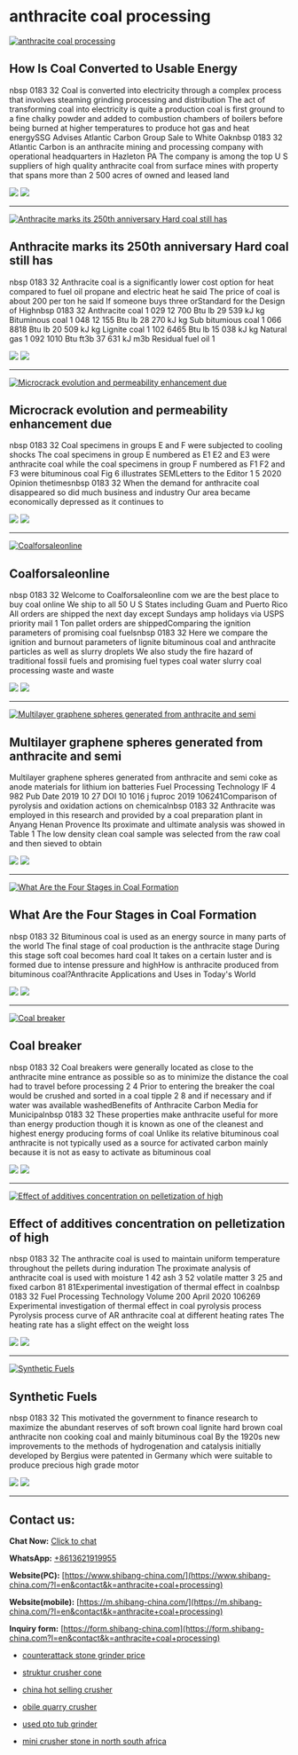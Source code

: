 # anthracite coal processing

<a href="https://swt.shibang-china.com/?l=en&img&k=anthracite+coal+processing" target="_blank">![anthracite coal processing](http://static.shibang-china.com/all-800x300/1491.jpg)</a>

## How Is Coal Converted to Usable Energy
nbsp 0183 32 Coal is converted into electricity through a complex process that involves steaming grinding processing and distribution The act of transforming coal into electricity is quite a production coal is first ground to a fine chalky powder and added to combustion chambers of boilers before being burned at higher temperatures to produce hot gas and heat energySSG Advises Atlantic Carbon Group Sale to White Oaknbsp 0183 32 Atlantic Carbon is an anthracite mining and processing company with operational headquarters in Hazleton PA The company is among the top U S suppliers of high quality anthracite coal from surface mines with property that spans more than 2 500 acres of owned and leased land


<a href="https://whatsapp.shibangsoft.com/WhatsApp.php" target="_blank" title="WhatsApp">![](http://static.shibang-china.com/icon/whatsapp.png)</a> <a href="https://swt.shibang-china.com/?l=en&icon&k=anthracite+coal+processing" target="_blank">![](http://static.shibang-china.com/icon/chat-en.png)</a>

---

<a href="https://swt.shibang-china.com/?l=en&img&k=anthracite+coal+processing" target="_blank">![Anthracite marks its 250th anniversary Hard coal still has](http://static.shibang-china.com/all-800x300/1273.jpg)</a>

## Anthracite marks its 250th anniversary Hard coal still has
nbsp 0183 32 Anthracite coal is a significantly lower cost option for heat compared to fuel oil propane and electric heat he said The price of coal is about 200 per ton he said If someone buys three orStandard for the Design of Highnbsp 0183 32 Anthracite coal 1 029 12 700 Btu lb 29 539 kJ kg Bituminous coal 1 048 12 155 Btu lb 28 270 kJ kg Sub bitumious coal 1 066 8818 Btu lb 20 509 kJ kg Lignite coal 1 102 6465 Btu lb 15 038 kJ kg Natural gas 1 092 1010 Btu ft3b 37 631 kJ m3b Residual fuel oil 1


<a href="https://whatsapp.shibangsoft.com/WhatsApp.php" target="_blank" title="WhatsApp">![](http://static.shibang-china.com/icon/whatsapp.png)</a> <a href="https://swt.shibang-china.com/?l=en&icon&k=anthracite+coal+processing" target="_blank">![](http://static.shibang-china.com/icon/chat-en.png)</a>

---

<a href="https://swt.shibang-china.com/?l=en&img&k=anthracite+coal+processing" target="_blank">![Microcrack evolution and permeability enhancement due](http://static.shibang-china.com/all-800x300/558.jpg)</a>

## Microcrack evolution and permeability enhancement due
nbsp 0183 32 Coal specimens in groups E and F were subjected to cooling shocks The coal specimens in group E numbered as E1 E2 and E3 were anthracite coal while the coal specimens in group F numbered as F1 F2 and F3 were bituminous coal Fig 6 illustrates SEMLetters to the Editor 1 5 2020 Opinion thetimesnbsp 0183 32 When the demand for anthracite coal disappeared so did much business and industry Our area became economically depressed as it continues to


<a href="https://whatsapp.shibangsoft.com/WhatsApp.php" target="_blank" title="WhatsApp">![](http://static.shibang-china.com/icon/whatsapp.png)</a> <a href="https://swt.shibang-china.com/?l=en&icon&k=anthracite+coal+processing" target="_blank">![](http://static.shibang-china.com/icon/chat-en.png)</a>

---

<a href="https://swt.shibang-china.com/?l=en&img&k=anthracite+coal+processing" target="_blank">![Coalforsaleonline](http://static.shibang-china.com/all-800x300/836.jpg)</a>

## Coalforsaleonline
nbsp 0183 32 Welcome to Coalforsaleonline com we are the best place to buy coal online We ship to all 50 U S States including Guam and Puerto Rico All orders are shipped the next day except Sundays amp holidays via USPS priority mail 1 Ton pallet orders are shippedComparing the ignition parameters of promising coal fuelsnbsp 0183 32 Here we compare the ignition and burnout parameters of lignite bituminous coal and anthracite particles as well as slurry droplets We also study the fire hazard of traditional fossil fuels and promising fuel types coal water slurry coal processing waste and waste


<a href="https://whatsapp.shibangsoft.com/WhatsApp.php" target="_blank" title="WhatsApp">![](http://static.shibang-china.com/icon/whatsapp.png)</a> <a href="https://swt.shibang-china.com/?l=en&icon&k=anthracite+coal+processing" target="_blank">![](http://static.shibang-china.com/icon/chat-en.png)</a>

---

<a href="https://swt.shibang-china.com/?l=en&img&k=anthracite+coal+processing" target="_blank">![Multilayer graphene spheres generated from anthracite and semi](http://static.shibang-china.com/all-800x300/129.jpg)</a>

## Multilayer graphene spheres generated from anthracite and semi
Multilayer graphene spheres generated from anthracite and semi coke as anode materials for lithium ion batteries Fuel Processing Technology IF 4 982 Pub Date 2019 10 27 DOI 10 1016 j fuproc 2019 106241Comparison of pyrolysis and oxidation actions on chemicalnbsp 0183 32 Anthracite was employed in this research and provided by a coal preparation plant in Anyang Henan Provence Its proximate and ultimate analysis was showed in Table 1 The low density clean coal sample was selected from the raw coal and then sieved to obtain


<a href="https://whatsapp.shibangsoft.com/WhatsApp.php" target="_blank" title="WhatsApp">![](http://static.shibang-china.com/icon/whatsapp.png)</a> <a href="https://swt.shibang-china.com/?l=en&icon&k=anthracite+coal+processing" target="_blank">![](http://static.shibang-china.com/icon/chat-en.png)</a>

---

<a href="https://swt.shibang-china.com/?l=en&img&k=anthracite+coal+processing" target="_blank">![What Are the Four Stages in Coal Formation](http://static.shibang-china.com/all-800x300/1030.jpg)</a>

## What Are the Four Stages in Coal Formation
nbsp 0183 32 Bituminous coal is used as an energy source in many parts of the world The final stage of coal production is the anthracite stage During this stage soft coal becomes hard coal It takes on a certain luster and is formed due to intense pressure and highHow is anthracite produced from bituminous coal?Anthracite Applications and Uses in Today's World


<a href="https://whatsapp.shibangsoft.com/WhatsApp.php" target="_blank" title="WhatsApp">![](http://static.shibang-china.com/icon/whatsapp.png)</a> <a href="https://swt.shibang-china.com/?l=en&icon&k=anthracite+coal+processing" target="_blank">![](http://static.shibang-china.com/icon/chat-en.png)</a>

---

<a href="https://swt.shibang-china.com/?l=en&img&k=anthracite+coal+processing" target="_blank">![Coal breaker](http://static.shibang-china.com/all-800x300/124.jpg)</a>

## Coal breaker
nbsp 0183 32 Coal breakers were generally located as close to the anthracite mine entrance as possible so as to minimize the distance the coal had to travel before processing 2 4 Prior to entering the breaker the coal would be crushed and sorted in a coal tipple 2 8 and if necessary and if water was available washedBenefits of Anthracite Carbon Media for Municipalnbsp 0183 32 These properties make anthracite useful for more than energy production though it is known as one of the cleanest and highest energy producing forms of coal Unlike its relative bituminous coal anthracite is not typically used as a source for activated carbon mainly because it is not as easy to activate as bituminous coal


<a href="https://whatsapp.shibangsoft.com/WhatsApp.php" target="_blank" title="WhatsApp">![](http://static.shibang-china.com/icon/whatsapp.png)</a> <a href="https://swt.shibang-china.com/?l=en&icon&k=anthracite+coal+processing" target="_blank">![](http://static.shibang-china.com/icon/chat-en.png)</a>

---

<a href="https://swt.shibang-china.com/?l=en&img&k=anthracite+coal+processing" target="_blank">![Effect of additives concentration on pelletization of high](http://static.shibang-china.com/all-800x300/1124.jpg)</a>

## Effect of additives concentration on pelletization of high
nbsp 0183 32 The anthracite coal is used to maintain uniform temperature throughout the pellets during induration The proximate analysis of anthracite coal is used with moisture 1 42 ash 3 52 volatile matter 3 25 and fixed carbon 81 81Experimental investigation of thermal effect in coalnbsp 0183 32 Fuel Processing Technology Volume 200 April 2020 106269 Experimental investigation of thermal effect in coal pyrolysis process Pyrolysis process curve of AR anthracite coal at different heating rates The heating rate has a slight effect on the weight loss


<a href="https://whatsapp.shibangsoft.com/WhatsApp.php" target="_blank" title="WhatsApp">![](http://static.shibang-china.com/icon/whatsapp.png)</a> <a href="https://swt.shibang-china.com/?l=en&icon&k=anthracite+coal+processing" target="_blank">![](http://static.shibang-china.com/icon/chat-en.png)</a>

---

<a href="https://swt.shibang-china.com/?l=en&img&k=anthracite+coal+processing" target="_blank">![Synthetic Fuels](http://static.shibang-china.com/all-800x300/755.jpg)</a>

## Synthetic Fuels
nbsp 0183 32 This motivated the government to finance research to maximize the abundant reserves of soft brown coal lignite hard brown coal anthracite non cooking coal and mainly bituminous coal By the 1920s new improvements to the methods of hydrogenation and catalysis initially developed by Bergius were patented in Germany which were suitable to produce precious high grade motor

<a href="https://whatsapp.shibangsoft.com/WhatsApp.php" target="_blank" title="WhatsApp">![](http://static.shibang-china.com/icon/whatsapp.png)</a> <a href="https://swt.shibang-china.com/?l=en&icon&k=anthracite+coal+processing" target="_blank">![](http://static.shibang-china.com/icon/chat-en.png)</a>

---
## Contact us:

**Chat Now:** [Click to chat](https://swt.shibang-china.com?l=en&contact&k=anthracite+coal+processing)

**WhatsApp:**  [+8613621919955](https://whatsapp.shibangsoft.com/WhatsApp.php)

**Website(PC):** [https://www.shibang-china.com/](https://www.shibang-china.com/?l=en&contact&k=anthracite+coal+processing)

**Website(mobile):** [https://m.shibang-china.com/](https://m.shibang-china.com/?l=en&contact&k=anthracite+coal+processing)

**Inquiry form:** [https://form.shibang-china.com](https://form.shibang-china.com?l=en&contact&k=anthracite+coal+processing)

* [counterattack stone grinder price](../164/counterattack%20stone%20grinder%20price.md)

* [struktur crusher cone](../168/struktur%20crusher%20cone.md)

* [china hot selling crusher](../168/china%20hot%20selling%20crusher.md)

* [obile quarry crusher](../166/obile%20quarry%20crusher.md)

* [used pto tub grinder](../164/used%20pto%20tub%20grinder.md)

* [mini crusher stone in north south africa](../169/mini%20crusher%20stone%20in%20north%20south%20africa.md)